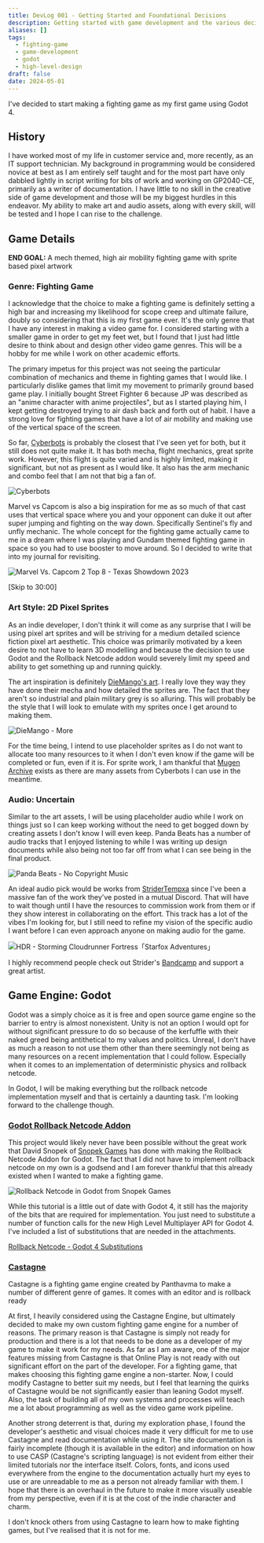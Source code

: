 ```yaml
---
title: DevLog 001 - Getting Started and Foundational Decisions
description: Getting started with game development and the various decisions made
aliases: []
tags:
  - fighting-game
  - game-development
  - godot
  - high-level-design
draft: false
date: 2024-05-01
---
```


I've decided to start making a fighting game as my first game using Godot 4.

## History

I have worked most of my life in customer service and, more recently, as an IT support technician. My background in programming would be considered novice at best as I am entirely self taught and for the most part have only dabbled lightly in script writing for bits of work and working on GP2040-CE, primarily as a writer of documentation. I have little to no skill in the creative side of game development and those will be my biggest hurdles in this endeavor. My ability to make art and audio assets, along with every skill, will be tested and I hope I can rise to the challenge.

## Game Details

**END GOAL:** A mech themed, high air mobility fighting game with sprite based pixel artwork

### Genre: Fighting Game

I acknowledge that the choice to make a fighting game is definitely setting a high bar and increasing my likelihood for scope creep and ultimate failure, doubly so considering that this is my first game ever. It's the only genre that I have any interest in making a video game for. I considered starting with a smaller game in order to get my feet wet, but I found that I just had little desire to think about and design other video game genres. This will be a hobby for me while I work on other academic efforts.

The primary impetus for this project was not seeing the particular combination of mechanics and theme in fighting games that I would like. I particularly dislike games that limit my movement to primarily ground based game play. I initially bought Street Fighter 6 because JP was described as an "anime character with anime projectiles", but as I started playing him, I kept getting destroyed trying to air dash back and forth out of habit. I have a strong love for fighting games that have a lot of air mobility and making use of the vertical space of the screen.

So far, [Cyberbots](https://store.steampowered.com/app/1556724/Capcom_Arcade_StadiumCYBERBOTS__FULLMETAL_MADNESS/) is probably the closest that I've seen yet for both, but it still does not quite make it. It has both mecha, flight mechanics, great sprite work. However, this flight is quite varied and is highly limited, making it significant, but not as present as I would like. It also has the arm mechanic and combo feel that I am not that big a fan of.

![Cyberbots](https://cdn.cloudflare.steamstatic.com/steam/apps/1556724/ss_2fa2c6022a681272fe96969a6b25e3f00e78d735.600x338.jpg?t=1634751600)

Marvel vs Capcom is also a big inspiration for me as so much of that cast uses that vertical space where you and your opponent can duke it out after super jumping and fighting on the way down. Specifically Sentinel's fly and unfly mechanic. The whole concept for the fighting game actually came to me in a dream where I was playing and Gundam themed fighting game in space so you had to use booster to move around. So I decided to write that into my journal for revisiting.

![Marvel Vs. Capcom 2 Top 8 - Texas Showdown 2023](https://www.youtube.com/watch?v=znshmx0GzkE&t=1800s)

[Skip to 30:00]

### Art Style: 2D Pixel Sprites

As an indie developer, I don't think it will come as any surprise that I will be using pixel art sprites and will be striving for a medium detailed science fiction pixel art aesthetic. This choice was primarily motivated by a keen desire to not have to learn 3D modelling and because the decision to use Godot and the Rollback Netcode addon would severely limit my speed and ability to get something up and running quickly.

The art inspiration is definitely [DieMango's art](https://diemango.newgrounds.com/art). I really love they way they have done their mecha and how detailed the sprites are. The fact that they aren't so industrial and plain military grey is so alluring. This will probably be the style that I will look to emulate with my sprites once I get around to making them.

![DieMango - More](https://art.ngfiles.com/images/1064000/1064238_diemango_more.png)

For the time being, I intend to use placeholder sprites as I do not want to allocate too many resources to it when I don't even know if the game will be completed or fun, even if it is. For sprite work, I am thankful that [Mugen Archive](https://mugenarchive.com/forums/downloads.php?s=b03c9241639bdbb172fa90733ba4d5a6&do=file&id=33634-blodia-gm) exists as there are many assets from Cyberbots I can use in the meantime.

### Audio: Uncertain

Similar to the art assets, I will be using placeholder audio while I work on things just so I can keep working without the need to get bogged down by creating assets I don't know I will even keep. Panda Beats has a number of audio tracks that I enjoyed listening to while I was writing up design documents while also being not too far off from what I can see being in the final product.

![Panda Beats - No Copyright Music](https://www.youtube.com/watch?v=y1qem-LI3Hs)

An ideal audio pick would be works from [StriderTempxa](https://www.youtube.com/@stridertempxa) since I've been a massive fan of the work they've posted in a mutual Discord. That will have to wait though until I have the resources to commission work from them or if they show interest in collaborating on the effort. This track has a lot of the vibes I'm looking for, but I still need to refine my vision of the specific audio I want before I can even approach anyone on making audio for the game.

![HDR - Storming Cloudrunner Fortress「Starfox Adventures」](https://www.youtube.com/watch?v=cf37oVUu1po)

I highly recommend people check out Strider's [Bandcamp](https://tempxa.bandcamp.com/) and support a great artist.

## Game Engine: Godot

Godot was a simply choice as it is free and open source game engine so the barrier to entry is almost nonexistent. Unity is not an option I would opt for without significant pressure to do so because of the kerfuffle with their naked greed being antithetical to my values and politics. Unreal, I don't have as much a reason to not use them other than there seemingly not being as many resources on a recent implementation that I could follow. Especially when it comes to an implementation of deterministic physics and rollback netcode.

In Godot, I will be making everything but the rollback netcode implementation myself and that is certainly a daunting task. I'm looking forward to the challenge though.

### [Godot Rollback Netcode Addon](https://gitlab.com/snopek-games/godot-rollback-netcode)

This project would likely never have been possible without the great work that David Snopek of [Snopek Games](https://www.snopekgames.com/) has done with making the Rollback Netcode Addon for Godot. The fact that I did not have to implement rollback netcode on my own is a godsend and I am forever thankful that this already existed when I wanted to make a fighting game.

![Rollback Netcode in Godot from Snopek Games](https://www.youtube.com/watch?v=zvqQPbT8rAE&list=PLCBLMvLIundBXwTa6gwlOUNc29_9btoir)

While this tutorial is a little out of date with Godot 4, it still has the majority of the bits that are required for implementation. You just need to substitute a number of function calls for the new High Level Multiplayer API for Godot 4. I've included a list of substitutions that are needed in the attachments.

[Rollback Netcode - Godot 4 Substitutions](/misc-attachments/rollback-netcode-godot-4-substitutions.md)

### [Castagne](http://castagneengine.com/)

Castagne is a fighting game engine created by Panthavma to make a number of different genre of games. It comes with an editor and is rollback ready

At first, I heavily considered using the Castagne Engine, but ultimately decided to make my own custom fighting game engine for a number of reasons. The primary reason is that Castagne is simply not ready for production and there is a lot that needs to be done as a developer of my game to make it work for my needs. As far as I am aware, one of the major features missing from Castagne is that Online Play is not ready with out significant effort on the part of the developer. For a fighting game, that makes choosing this fighting game engine a non-starter. Now, I could modify Castagne to better suit my needs, but I feel that learning the quirks of Castagne would be not significantly easier than leaning Godot myself. Also, the task of building all of my own systems and processes will teach me a lot about programming as well as the video game work pipeline.

Another strong deterrent is that, during my exploration phase, I found the developer's aesthetic and visual choices made it very difficult for me to use Castagne and read documentation while using it. The site documentation is fairly incomplete (though it is available in the editor) and information on how to use CASP (Castagne's scripting language) is not evident from either their limited tutorials nor the interface itself. Colors, fonts, and icons used everywhere from the engine to the documentation actually hurt my eyes to use or are unreadable to me as a person not already familiar with them. I hope that there is an overhaul in the future to make it more visually useable from my perspective, even if it is at the cost of the indie character and charm.

I don't knock others from using Castagne to learn how to make fighting games, but I've realised that it is not for me.
